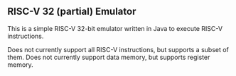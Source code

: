 ## RISC-V 32 (partial) Emulator

This is a simple RISC-V 32-bit emulator written in Java to execute RISC-V instructions.

Does not currently support all RISC-V instructions, but supports a subset of them.
Does not currently support data memory, but supports register memory.